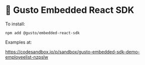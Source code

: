# 🦎 Gusto Embedded React SDK

To install:

```
npm add @gusto/embedded-react-sdk
```

Examples at:

https://codesandbox.io/p/sandbox/gusto-embedded-sdk-demo-employeelist-nzpslw
